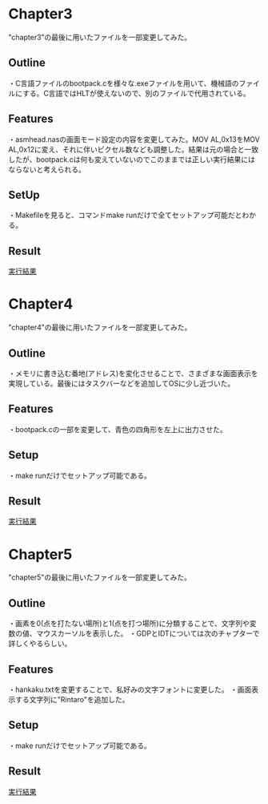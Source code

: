 # Chapter3
"chapter3"の最後に用いたファイルを一部変更してみた。
 
## Outline
・C言語ファイルのbootpack.cを様々な.exeファイルを用いて、機械語のファイルにする。C言語ではHLTが使えないので、別のファイルで代用されている。
 
## Features
・asmhead.nasの画面モード設定の内容を変更してみた。MOV  AL,0x13をMOV  AL,0x12に変え、それに伴いピクセル数なども調整した。結果は元の場合と一致したが、bootpack.cは何も変えていないのでこのままでは正しい実行結果にはならないと考えられる。
 
## SetUp
・Makefileを見ると、コマンドmake runだけで全てセットアップ可能だとわかる。
 
## Result
[実行結果](./screenshot_chap3.png)


# Chapter4
"chapter4"の最後に用いたファイルを一部変更してみた。

## Outline
・メモリに書き込む番地(アドレス)を変化させることで、さまざまな画面表示を実現している。最後にはタスクバーなどを追加してOSに少し近づいた。

## Features
・bootpack.cの一部を変更して、青色の四角形を左上に出力させた。

## Setup
・make runだけでセットアップ可能である。

## Result
[実行結果](./screenshot_chap4.png)


# Chapter5
"chapter5"の最後に用いたファイルを一部変更してみた。

## Outline
・画素を0(点を打たない場所)と1(点を打つ場所)に分類することで、文字列や変数の値、マウスカーソルを表示した。
・GDPとIDTについては次のチャプターで詳しくやるらしい。

## Features
・hankaku.txtを変更することで、私好みの文字フォントに変更した。
・画面表示する文字列に"Rintaro"を追加した。

## Setup
・make runだけでセットアップ可能である。

## Result
[実行結果](./screenshot_chap5.png)
